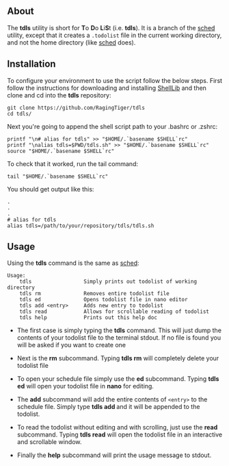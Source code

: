 ## About
The **tdls** utility is short for **T**o **D**o **L**i**S**t (i.e. **tdls**).
It is a branch of the [sched](https://raginttiger.github.io/sched/)
utility, except that it creates a `.todolist` file in the current working
directory, and not the home directory (like [sched](https://raginttiger.github.io/sched/) does).

## Installation
To configure your environment to use the script follow the below steps. First
follow the instructions for downloading and installing [ShellLib](https://ragingtiger.github.io/ShellLib/) and then clone and cd into
the **tdls** repository:

```
git clone https://github.com/RagingTiger/tdls
cd tdls/
```

Next you're going to append the shell script path to your .bashrc or .zshrc:

```
printf "\n# alias for tdls" >> "$HOME/.`basename $SHELL`rc"
printf "\nalias tdls=$PWD/tdls.sh" >> "$HOME/.`basename $SHELL`rc"
source "$HOME/.`basename $SHELL`rc"
```

To check that it worked, run the tail command:

```
tail "$HOME/.`basename $SHELL`rc"
```

You should get output like this:

```
.
.
.
# alias for tdls
alias tdls=/path/to/your/repository/tdls/tdls.sh
```

## Usage
Using the **tdls** command is the same as [sched](https://raginttiger.github.io/sched/):

```
Usage:
    tdls                 Simply prints out todolist of working directory
    tdls rm              Removes entire todolist file
    tdls ed              Opens todolist file in nano editor
    tdls add <entry>     Adds new entry to todolist
    tdls read            Allows for scrollable reading of todolist
    tdls help            Prints out this help doc          
```

 * The first case is simply typing the **tdls** command. This will just dump
the contents of your todolist file to the terminal stdout. If no file is found
you will be asked if you want to create one

* Next is the **rm** subcommand. Typing **tdls rm** will completely delete your
todolist file

* To open your schedule file simply use the **ed** subcommand. Typing
**tdls ed** will open your todolist file in **nano** for editing.

* The **add** subcommand will add the entire contents of ```<entry>``` to the
schedule file. Simply type **tdls add <entry>** and it will be appended to
the todolist.

* To read the todolist without editing and with scrolling, just use the **read**
subcommand. Typing **tdls read** will open the todolist file in an interactive
and scrollable window.

* Finally the **help** subcommand will print the usage message to stdout.
